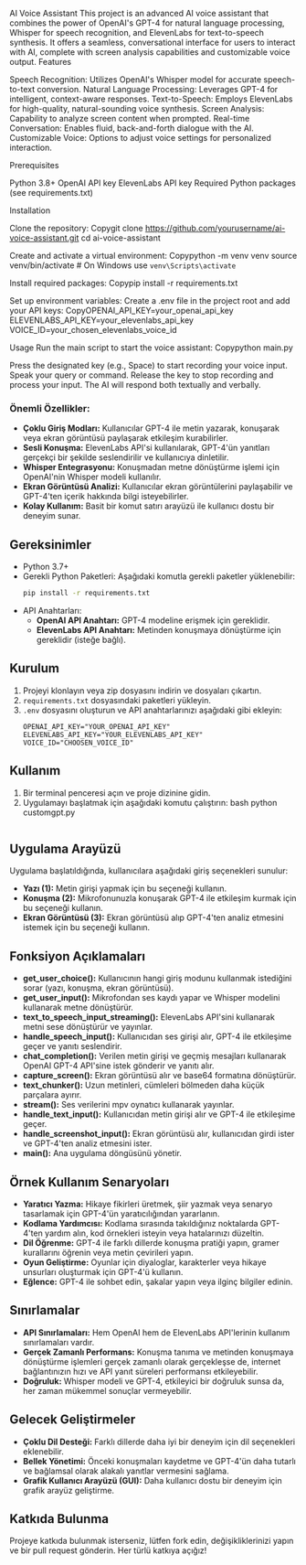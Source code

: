 AI Voice Assistant
This project is an advanced AI voice assistant that combines the power of OpenAI's GPT-4 for natural language processing, Whisper for speech recognition, and ElevenLabs for text-to-speech synthesis. It offers a seamless, conversational interface for users to interact with AI, complete with screen analysis capabilities and customizable voice output.
Features

Speech Recognition: Utilizes OpenAI's Whisper model for accurate speech-to-text conversion.
Natural Language Processing: Leverages GPT-4 for intelligent, context-aware responses.
Text-to-Speech: Employs ElevenLabs for high-quality, natural-sounding voice synthesis.
Screen Analysis: Capability to analyze screen content when prompted.
Real-time Conversation: Enables fluid, back-and-forth dialogue with the AI.
Customizable Voice: Options to adjust voice settings for personalized interaction.

Prerequisites

Python 3.8+
OpenAI API key
ElevenLabs API key
Required Python packages (see requirements.txt)

Installation

Clone the repository:
Copygit clone https://github.com/yourusername/ai-voice-assistant.git
cd ai-voice-assistant

Create and activate a virtual environment:
Copypython -m venv venv
source venv/bin/activate  # On Windows use `venv\Scripts\activate`

Install required packages:
Copypip install -r requirements.txt

Set up environment variables:
Create a .env file in the project root and add your API keys:
CopyOPENAI_API_KEY=your_openai_api_key
ELEVENLABS_API_KEY=your_elevenlabs_api_key
VOICE_ID=your_chosen_elevenlabs_voice_id


Usage
Run the main script to start the voice assistant:
Copypython main.py

Press the designated key (e.g., Space) to start recording your voice input.
Speak your query or command.
Release the key to stop recording and process your input.
The AI will respond both textually and verbally.

### Önemli Özellikler:

- **Çoklu Giriş Modları:** Kullanıcılar GPT-4 ile metin yazarak, konuşarak veya ekran görüntüsü paylaşarak etkileşim kurabilirler.
- **Sesli Konuşma:** ElevenLabs API'si kullanılarak, GPT-4'ün yanıtları gerçekçi bir şekilde seslendirilir ve kullanıcıya dinletilir.
- **Whisper Entegrasyonu:** Konuşmadan metne dönüştürme işlemi için OpenAI'nin Whisper modeli kullanılır.
- **Ekran Görüntüsü Analizi:** Kullanıcılar ekran görüntülerini paylaşabilir ve GPT-4'ten içerik hakkında bilgi isteyebilirler.
- **Kolay Kullanım:** Basit bir komut satırı arayüzü ile kullanıcı dostu bir deneyim sunar.

## Gereksinimler

- Python 3.7+
- Gerekli Python Paketleri: Aşağıdaki komutla gerekli paketler yüklenebilir:
    ```bash
    pip install -r requirements.txt
    ```
- API Anahtarları:
  - **OpenAI API Anahtarı:** GPT-4 modeline erişmek için gereklidir.
  - **ElevenLabs API Anahtarı:** Metinden konuşmaya dönüştürme için gereklidir (isteğe bağlı).

## Kurulum

1. Projeyi klonlayın veya zip dosyasını indirin ve dosyaları çıkartın.
2. `requirements.txt` dosyasındaki paketleri yükleyin.
3. `.env` dosyasını oluşturun ve API anahtarlarınızı aşağıdaki gibi ekleyin:
    ```plaintext
    OPENAI_API_KEY="YOUR_OPENAI_API_KEY"
    ELEVENLABS_API_KEY="YOUR_ELEVENLABS_API_KEY"
    VOICE_ID="CHOOSEN_VOICE_ID"
    ```

## Kullanım

1. Bir terminal penceresi açın ve proje dizinine gidin.
2. Uygulamayı başlatmak için aşağıdaki komutu çalıştırın:
   bash
    python customgpt.py
    ```

## Uygulama Arayüzü

Uygulama başlatıldığında, kullanıcılara aşağıdaki giriş seçenekleri sunulur:
- **Yazı (1):** Metin girişi yapmak için bu seçeneği kullanın.
- **Konuşma (2):** Mikrofonunuzla konuşarak GPT-4 ile etkileşim kurmak için bu seçeneği kullanın.
- **Ekran Görüntüsü (3):** Ekran görüntüsü alıp GPT-4'ten analiz etmesini istemek için bu seçeneği kullanın.

## Fonksiyon Açıklamaları

- **get_user_choice():** Kullanıcının hangi giriş modunu kullanmak istediğini sorar (yazı, konuşma, ekran görüntüsü).
- **get_user_input():** Mikrofondan ses kaydı yapar ve Whisper modelini kullanarak metne dönüştürür.
- **text_to_speech_input_streaming():** ElevenLabs API'sini kullanarak metni sese dönüştürür ve yayınlar.
- **handle_speech_input():** Kullanıcıdan ses girişi alır, GPT-4 ile etkileşime geçer ve yanıtı seslendirir.
- **chat_completion():** Verilen metin girişi ve geçmiş mesajları kullanarak OpenAI GPT-4 API'sine istek gönderir ve yanıtı alır.
- **capture_screen():** Ekran görüntüsü alır ve base64 formatına dönüştürür.
- **text_chunker():** Uzun metinleri, cümleleri bölmeden daha küçük parçalara ayırır.
- **stream():** Ses verilerini mpv oynatıcı kullanarak yayınlar.
- **handle_text_input():** Kullanıcıdan metin girişi alır ve GPT-4 ile etkileşime geçer.
- **handle_screenshot_input():** Ekran görüntüsü alır, kullanıcıdan girdi ister ve GPT-4'ten analiz etmesini ister.
- **main():** Ana uygulama döngüsünü yönetir.

## Örnek Kullanım Senaryoları

- **Yaratıcı Yazma:** Hikaye fikirleri üretmek, şiir yazmak veya senaryo tasarlamak için GPT-4'ün yaratıcılığından yararlanın.
- **Kodlama Yardımcısı:** Kodlama sırasında takıldığınız noktalarda GPT-4'ten yardım alın, kod örnekleri isteyin veya hatalarınızı düzeltin.
- **Dil Öğrenme:** GPT-4 ile farklı dillerde konuşma pratiği yapın, gramer kurallarını öğrenin veya metin çevirileri yapın.
- **Oyun Geliştirme:** Oyunlar için diyaloglar, karakterler veya hikaye unsurları oluşturmak için GPT-4'ü kullanın.
- **Eğlence:** GPT-4 ile sohbet edin, şakalar yapın veya ilginç bilgiler edinin.

## Sınırlamalar

- **API Sınırlamaları:** Hem OpenAI hem de ElevenLabs API'lerinin kullanım sınırlamaları vardır.
- **Gerçek Zamanlı Performans:** Konuşma tanıma ve metinden konuşmaya dönüştürme işlemleri gerçek zamanlı olarak gerçekleşse de, internet bağlantınızın hızı ve API yanıt süreleri performansı etkileyebilir.
- **Doğruluk:** Whisper modeli ve GPT-4, etkileyici bir doğruluk sunsa da, her zaman mükemmel sonuçlar vermeyebilir.

## Gelecek Geliştirmeler

- **Çoklu Dil Desteği:** Farklı dillerde daha iyi bir deneyim için dil seçenekleri eklenebilir.
- **Bellek Yönetimi:** Önceki konuşmaları kaydetme ve GPT-4'ün daha tutarlı ve bağlamsal olarak alakalı yanıtlar vermesini sağlama.
- **Grafik Kullanıcı Arayüzü (GUI):** Daha kullanıcı dostu bir deneyim için grafik arayüz geliştirme.

## Katkıda Bulunma

Projeye katkıda bulunmak isterseniz, lütfen fork edin, değişikliklerinizi yapın ve bir pull request gönderin. Her türlü katkıya açığız!


